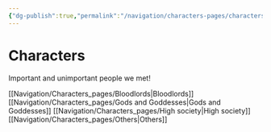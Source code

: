 ```yaml
---
{"dg-publish":true,"permalink":"/navigation/characters-pages/characters/"}
---
```



# Characters
Important and unimportant people we met!

[[Navigation/Characters_pages/Bloodlords\|Bloodlords]]
[[Navigation/Characters_pages/Gods and Goddesses\|Gods and Goddesses]]
[[Navigation/Characters_pages/High society\|High society]]
[[Navigation/Characters_pages/Others\|Others]]